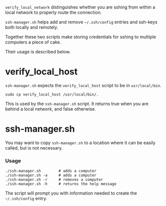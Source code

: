 `verify_local_network` distinguishes whether you are sshing from within a local 
network to properly route the connection.

`ssh-manager.sh` helps add and remove `~/.ssh/config` entries and ssh-keys both 
locally and remotely. 

Together these two scripts make storing credentials for sshing to multiple 
computers a piece of cake.

Their usage is described below.

# verify_local_host

`ssh-manager.sh` expects the `verify_local_host` script to be in 
`usr/local/bin`.

```
sudo cp verify_local_host /usr/local/bin/.
```

This is used by the `ssh-manager.sh` script. It returns true when you are 
behind a local network, and false otherwise.

# ssh-manager.sh

You may want to copy `ssh-manager.sh` to a location where it can be easily 
called, but is not necessary.

### Usage

```
./ssh-manager.sh        # adds a computer
./ssh-manager.sh -a     # adds a computer
./ssh-manager.sh -r     # removes a computer
./ssh-manager.sh -h     # returns the help message
```

The script will prompt you with information needed to create the 
`~/.ssh/config` entry.
